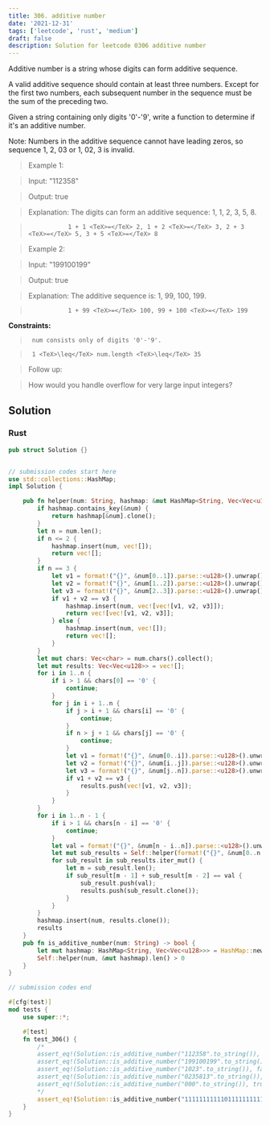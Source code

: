 ```yaml
---
title: 306. additive number
date: '2021-12-31'
tags: ['leetcode', 'rust', 'medium']
draft: false
description: Solution for leetcode 0306 additive number
---
```


 

  Additive number is a string whose digits can form additive sequence.

  A valid additive sequence should contain at least three numbers. Except for the first two numbers, each subsequent number in the sequence must be the sum of the preceding two.

  Given a string containing only digits '0'-'9', write a function to determine if it's an additive number.

  Note: Numbers in the additive sequence cannot have leading zeros, so sequence 1, 2, 03 or 1, 02, 3 is invalid.

   

 >   Example 1:

  

 >   Input: "112358"

 >   Output: true

 >   Explanation: The digits can form an additive sequence: 1, 1, 2, 3, 5, 8. 

 >                1 + 1 <TeX>=</TeX> 2, 1 + 2 <TeX>=</TeX> 3, 2 + 3 <TeX>=</TeX> 5, 3 + 5 <TeX>=</TeX> 8

  

 >   Example 2:

  

 >   Input: "199100199"

 >   Output: true

 >   Explanation: The additive sequence is: 1, 99, 100, 199. 

 >                1 + 99 <TeX>=</TeX> 100, 99 + 100 <TeX>=</TeX> 199

  

   

  **Constraints:**

  

 >   	num consists only of digits '0'-'9'.

 >   	1 <TeX>\leq</TeX> num.length <TeX>\leq</TeX> 35

  

 >   Follow up:<br />

 >   How would you handle overflow for very large input integers?


## Solution
### Rust
```rust
pub struct Solution {}


// submission codes start here
use std::collections::HashMap;
impl Solution {

    pub fn helper(num: String, hashmap: &mut HashMap<String, Vec<Vec<u128>>>) -> Vec<Vec<u128>> {
        if hashmap.contains_key(&num) {
            return hashmap[&num].clone();
        }
        let n = num.len();
        if n <= 2 {
            hashmap.insert(num, vec![]);
            return vec![];
        }
        if n == 3 {
            let v1 = format!("{}", &num[0..1]).parse::<u128>().unwrap();
            let v2 = format!("{}", &num[1..2]).parse::<u128>().unwrap();
            let v3 = format!("{}", &num[2..3]).parse::<u128>().unwrap();
            if v1 + v2 == v3 {
                hashmap.insert(num, vec![vec![v1, v2, v3]]);
                return vec![vec![v1, v2, v3]];
            } else {
                hashmap.insert(num, vec![]);
                return vec![];
            }
        }
        let mut chars: Vec<char> = num.chars().collect();
        let mut results: Vec<Vec<u128>> = vec![];
        for i in 1..n {
            if i > 1 && chars[0] == '0' {
                continue;
            }
            for j in i + 1..n {
                if j > i + 1 && chars[i] == '0' {
                    continue;
                }
                if n > j + 1 && chars[j] == '0' {
                    continue;
                }
                let v1 = format!("{}", &num[0..i]).parse::<u128>().unwrap();
                let v2 = format!("{}", &num[i..j]).parse::<u128>().unwrap();
                let v3 = format!("{}", &num[j..n]).parse::<u128>().unwrap();
                if v1 + v2 == v3 {
                    results.push(vec![v1, v2, v3]);
                }       
            }
        }
        for i in 1..n - 1 {
            if i > 1 && chars[n - i] == '0' {
                continue;
            }
            let val = format!("{}", &num[n - i..n]).parse::<u128>().unwrap();
            let mut sub_results = Self::helper(format!("{}", &num[0..n - i]), hashmap);
            for sub_result in sub_results.iter_mut() {
                let m = sub_result.len();
                if sub_result[m - 1] + sub_result[m - 2] == val {
                    sub_result.push(val);
                    results.push(sub_result.clone());
                }
            }    
        }
        hashmap.insert(num, results.clone());
        results
    }
    pub fn is_additive_number(num: String) -> bool {
        let mut hashmap: HashMap<String, Vec<Vec<u128>>> = HashMap::new();
        Self::helper(num, &mut hashmap).len() > 0
    }
}

// submission codes end

#[cfg(test)]
mod tests {
    use super::*;

    #[test]
    fn test_306() {
        /*
        assert_eq!(Solution::is_additive_number("112358".to_string()), true);
        assert_eq!(Solution::is_additive_number("199100199".to_string()), true);
        assert_eq!(Solution::is_additive_number("1023".to_string()), false);
        assert_eq!(Solution::is_additive_number("0235813".to_string()), false);
        assert_eq!(Solution::is_additive_number("000".to_string()), true);
        */
        assert_eq!(Solution::is_additive_number("11111111111011111111111".to_string()), true);
    }
}

```
